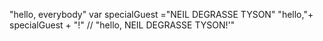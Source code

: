 "hello, everybody"
var specialGuest ="NEIL DEGRASSE TYSON"
"hello,"+ specialGuest + "!" // "hello, NEIL DEGRASSE TYSON!'"
